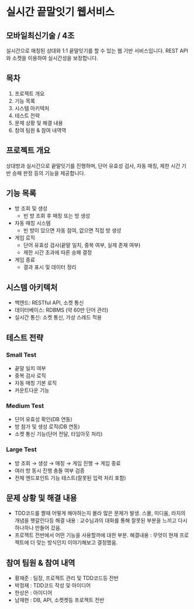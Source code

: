 # 실시간 끝말잇기 웹서비스
## 모바일최신기술 / 4조

실시간으로 매칭된 상대와 1:1 끝말잇기를 할 수 있는 웹 기반 서비스입니다. REST API와 소켓을 이용하여 실시간성을 보장합니다.

## 목차
1. 프로젝트 개요
2. 기능 목록
3. 시스템 아키텍처
4. 테스트 전략
5. 문제 상황 및 해결 내용
6. 참여 팀원 & 참여 내역역

## 프로젝트 개요
상대방과 실시간으로 끝말잇기를 진행하며, 단어 유효성 검사, 자동 매칭, 제한 시간 기반 승패 판정 등의 기능을 제공합니다.

## 기능 목록
- 방 조회 및 생성
  - 빈 방 조회 후 매칭 또는 방 생성
- 자동 매칭 시스템
  - 빈 방이 있으면 자동 참여, 없으면 직접 방 생성
- 게임 로직
  - 단어 유효성 검사(끝말 일치, 중복 여부, 실제 존재 여부)
  - 제한 시간 초과에 따른 승패 결정
- 게임 종료
  - 결과 표시 및 데이터 정리

## 시스템 아키텍처
- 백엔드: RESTful API, 소켓 통신
- 데이터베이스: RDBMS (약 60만 단어 관리)
- 실시간 통신: 소켓 통신, 가상 스레드 적용

## 테스트 전략

### Small Test
- 끝말 일치 여부
- 중복 검사 로직
- 자동 매칭 기본 로직
- 카운트다운 기능

### Medium Test
- 단어 유효성 확인(DB 연동)
- 방 참가 및 생성 로직(DB 연동)
- 소켓 통신 기능(단어 전달, 타임아웃 처리)

### Large Test
- 방 조회 → 생성 → 매칭 → 게임 진행 → 게임 종료
- 여러 방 동시 진행 충돌 여부 검증
- 전체 엔드포인트 기능 테스트(잘못된 입력 처리 포함)

## 문제 상황 및 해결 내용
- TDD코드를 짤때 어떻게 해야하는지 몰라 많은 문제가 발생. 스몰, 미디움, 라지의 개념을 햇갈린다등
해결 내용 : 교수님과의 대화를 통해 잘못된 부분을 느끼고 다시 하나하나 만들어 갔음.
- 프로젝트 전반에서 어떤 기능을 사용할까에 대한 부분. 
해결내용 : 무엇이 현재 프로젝트에 더 맞는 방식인지 이야기해보고 결정했음.

## 참여 팀원 & 참여 내역
- 황재준 : 팀장, 프로젝트 관리 및 TDD코드등 전반
- 박정재 : TDD코드 작성 및 아이디어
- 한상은 : 아이디어 
- 남재현 : DB, API, 소켓켓등 프로젝트 전반

